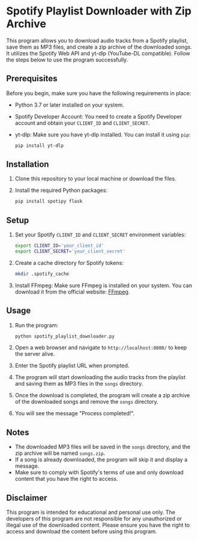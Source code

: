 # Spotify Playlist Downloader with Zip Archive

This program allows you to download audio tracks from a Spotify playlist, save them as MP3 files, and create a zip archive of the downloaded songs. It utilizes the Spotify Web API and yt-dlp (YouTube-DL compatible). Follow the steps below to use the program successfully.

## Prerequisites

Before you begin, make sure you have the following requirements in place:

- Python 3.7 or later installed on your system.
- Spotify Developer Account: You need to create a Spotify Developer account and obtain your `CLIENT_ID` and `CLIENT_SECRET`.
- yt-dlp: Make sure you have yt-dlp installed. You can install it using `pip`:

  ```bash
  pip install yt-dlp
  ```

## Installation

1. Clone this repository to your local machine or download the files.

2. Install the required Python packages:

   ```bash
   pip install spotipy flask
   ```

## Setup

1. Set your Spotify `CLIENT_ID` and `CLIENT_SECRET` environment variables:

   ```bash
   export CLIENT_ID='your_client_id'
   export CLIENT_SECRET='your_client_secret'
   ```

2. Create a cache directory for Spotify tokens:

   ```bash
   mkdir .spotify_cache
   ```

3. Install FFmpeg: Make sure FFmpeg is installed on your system. You can download it from the official website: [FFmpeg](https://ffmpeg.org/download.html).

## Usage

1. Run the program:

   ```bash
   python spotify_playlist_downloader.py
   ```

2. Open a web browser and navigate to `http://localhost:8080/` to keep the server alive.

3. Enter the Spotify playlist URL when prompted.

4. The program will start downloading the audio tracks from the playlist and saving them as MP3 files in the `songs` directory.

5. Once the download is completed, the program will create a zip archive of the downloaded songs and remove the `songs` directory.

6. You will see the message "Process completed!".

## Notes

- The downloaded MP3 files will be saved in the `songs` directory, and the zip archive will be named `songs.zip`.
- If a song is already downloaded, the program will skip it and display a message.
- Make sure to comply with Spotify's terms of use and only download content that you have the right to access.

## Disclaimer

This program is intended for educational and personal use only. The developers of this program are not responsible for any unauthorized or illegal use of the downloaded content. Please ensure you have the right to access and download the content before using this program.
